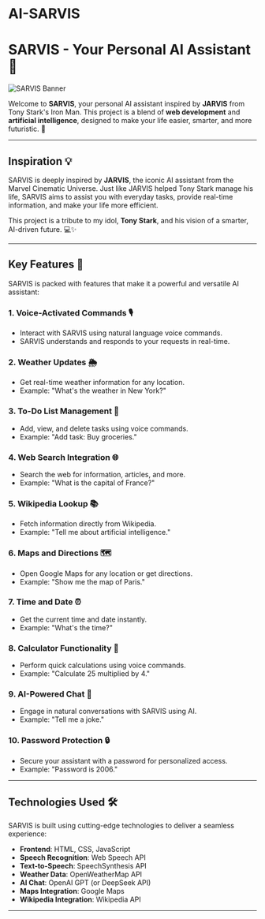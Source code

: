 # AI-SARVIS

# SARVIS - Your Personal AI Assistant 🤖

![SARVIS Banner](https://via.placeholder.com/1200x400.png?text=SARVIS+AI+Assistant) <!-- Add a banner image if available -->

Welcome to **SARVIS**, your personal AI assistant inspired by **JARVIS** from Tony Stark's Iron Man. This project is a blend of **web development** and **artificial intelligence**, designed to make your life easier, smarter, and more futuristic. 🚀

---

## **Inspiration 💡**

SARVIS is deeply inspired by **JARVIS**, the iconic AI assistant from the Marvel Cinematic Universe. Just like JARVIS helped Tony Stark manage his life, SARVIS aims to assist you with everyday tasks, provide real-time information, and make your life more efficient. 

This project is a tribute to my idol, **Tony Stark**, and his vision of a smarter, AI-driven future. 💻✨

---

## **Key Features 🔑**

SARVIS is packed with features that make it a powerful and versatile AI assistant:

### **1. Voice-Activated Commands 🎙️**
- Interact with SARVIS using natural language voice commands.
- SARVIS understands and responds to your requests in real-time.

### **2. Weather Updates 🌦️**
- Get real-time weather information for any location.
- Example: "What's the weather in New York?"

### **3. To-Do List Management 📝**
- Add, view, and delete tasks using voice commands.
- Example: "Add task: Buy groceries."

### **4. Web Search Integration 🌐**
- Search the web for information, articles, and more.
- Example: "What is the capital of France?"

### **5. Wikipedia Lookup 📚**
- Fetch information directly from Wikipedia.
- Example: "Tell me about artificial intelligence."

### **6. Maps and Directions 🗺️**
- Open Google Maps for any location or get directions.
- Example: "Show me the map of Paris."

### **7. Time and Date ⏰**
- Get the current time and date instantly.
- Example: "What's the time?"

### **8. Calculator Functionality 🧮**
- Perform quick calculations using voice commands.
- Example: "Calculate 25 multiplied by 4."

### **9. AI-Powered Chat 💬**
- Engage in natural conversations with SARVIS using AI.
- Example: "Tell me a joke."

### **10. Password Protection 🔒**
- Secure your assistant with a password for personalized access.
- Example: "Password is 2006."

---

## **Technologies Used 🛠️**

SARVIS is built using cutting-edge technologies to deliver a seamless experience:

- **Frontend**: HTML, CSS, JavaScript
- **Speech Recognition**: Web Speech API
- **Text-to-Speech**: SpeechSynthesis API
- **Weather Data**: OpenWeatherMap API
- **AI Chat**: OpenAI GPT (or DeepSeek API)
- **Maps Integration**: Google Maps
- **Wikipedia Integration**: Wikipedia API

---

